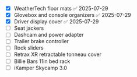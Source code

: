 - [x] WeatherTech floor mats ✅ 2025-07-29
- [x] Glovebox and console organizers ✅ 2025-07-29
- [x] Driver display cover ✅ 2025-07-29
- [ ] Seat jackers
- [ ] Dashcam and power adapter
- [ ] Trailer brake controller
- [ ] Rock sliders
- [ ] Retrax XR retractable tonneau cover
- [ ] Billie Bars 11in bed rack
- [ ] iKamper Skycamp 3.0